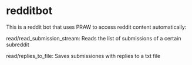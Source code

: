 # redditbot
This is a reddit bot that uses PRAW to access reddit content automatically:

read/read_submission_stream: Reads the list of submissions of a certain subreddit

read/replies_to_file: Saves submissiones with replies to a txt file 
